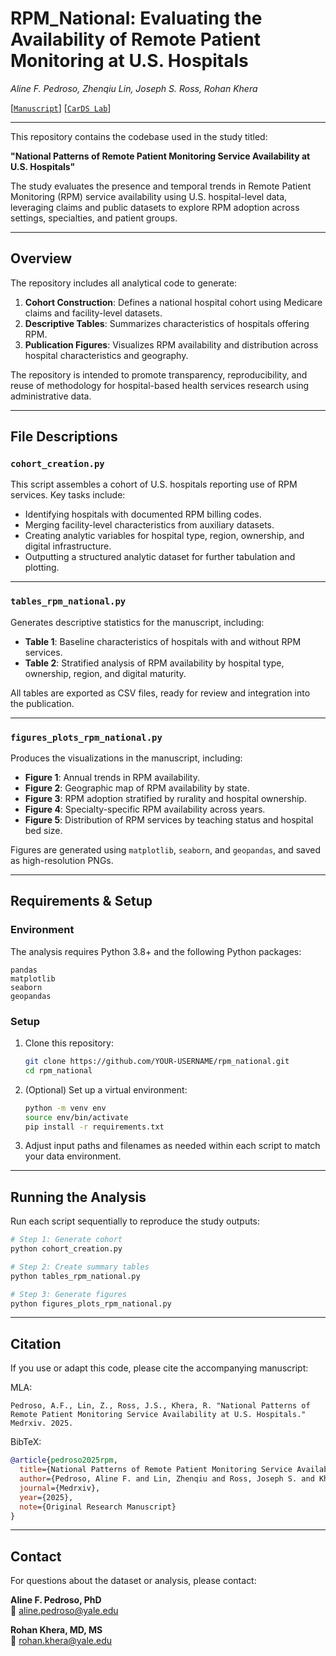 # RPM_National: Evaluating the Availability of Remote Patient Monitoring at U.S. Hospitals

*Aline F. Pedroso, Zhenqiu Lin, Joseph S. Ross, Rohan Khera*

[[`Manuscript`](https://www.medrxiv.org/content/10.1101/2024.10.14.24315496v1)] [[`CarDS Lab`](https://www.cards-lab.org)]

-----

This repository contains the codebase used in the study titled:

**"National Patterns of Remote Patient Monitoring Service Availability at U.S. Hospitals"**

The study evaluates the presence and temporal trends in Remote Patient Monitoring (RPM) service availability using U.S. hospital-level data, leveraging claims and public datasets to explore RPM adoption across settings, specialties, and patient groups.

---

## Overview

The repository includes all analytical code to generate:

1. **Cohort Construction**: Defines a national hospital cohort using Medicare claims and facility-level datasets.
2. **Descriptive Tables**: Summarizes characteristics of hospitals offering RPM.
3. **Publication Figures**: Visualizes RPM availability and distribution across hospital characteristics and geography.

The repository is intended to promote transparency, reproducibility, and reuse of methodology for hospital-based health services research using administrative data.

---

## File Descriptions

### `cohort_creation.py`

This script assembles a cohort of U.S. hospitals reporting use of RPM services. Key tasks include:

- Identifying hospitals with documented RPM billing codes.
- Merging facility-level characteristics from auxiliary datasets.
- Creating analytic variables for hospital type, region, ownership, and digital infrastructure.
- Outputting a structured analytic dataset for further tabulation and plotting.

---

### `tables_rpm_national.py`

Generates descriptive statistics for the manuscript, including:

- **Table 1**: Baseline characteristics of hospitals with and without RPM services.
- **Table 2**: Stratified analysis of RPM availability by hospital type, ownership, region, and digital maturity.

All tables are exported as CSV files, ready for review and integration into the publication.

---

### `figures_plots_rpm_national.py`

Produces the visualizations in the manuscript, including:

- **Figure 1**: Annual trends in RPM availability.
- **Figure 2**: Geographic map of RPM availability by state.
- **Figure 3**: RPM adoption stratified by rurality and hospital ownership.
- **Figure 4**: Specialty-specific RPM availability across years.
- **Figure 5**: Distribution of RPM services by teaching status and hospital bed size.

Figures are generated using `matplotlib`, `seaborn`, and `geopandas`, and saved as high-resolution PNGs.

---

## Requirements & Setup

### Environment

The analysis requires Python 3.8+ and the following Python packages:

```
pandas
matplotlib
seaborn
geopandas
```

### Setup

1. Clone this repository:
   ```bash
   git clone https://github.com/YOUR-USERNAME/rpm_national.git
   cd rpm_national
   ```

2. (Optional) Set up a virtual environment:
   ```bash
   python -m venv env
   source env/bin/activate
   pip install -r requirements.txt
   ```

3. Adjust input paths and filenames as needed within each script to match your data environment.

---

## Running the Analysis

Run each script sequentially to reproduce the study outputs:

```bash
# Step 1: Generate cohort
python cohort_creation.py

# Step 2: Create summary tables
python tables_rpm_national.py

# Step 3: Generate figures
python figures_plots_rpm_national.py
```

---

## Citation

If you use or adapt this code, please cite the accompanying manuscript:

MLA:
```
Pedroso, A.F., Lin, Z., Ross, J.S., Khera, R. "National Patterns of Remote Patient Monitoring Service Availability at U.S. Hospitals." Medrxiv. 2025.
```

BibTeX:
```bibtex
@article{pedroso2025rpm,
  title={National Patterns of Remote Patient Monitoring Service Availability at US Hospitals},
  author={Pedroso, Aline F. and Lin, Zhenqiu and Ross, Joseph S. and Khera, Rohan},
  journal={Medrxiv},
  year={2025},
  note={Original Research Manuscript}
}
```

---

## Contact

For questions about the dataset or analysis, please contact:

**Aline F. Pedroso, PhD**  
📧 aline.pedroso@yale.edu

**Rohan Khera, MD, MS**  
📧 rohan.khera@yale.edu
